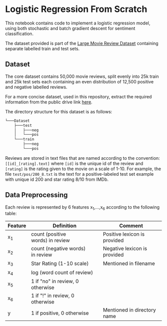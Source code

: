# Logistic Regression From Scratch

This notebook contains code to implement a logistic regression model, using both stochastic and batch gradient descent for sentiment classification.



The dataset provided is part of the [Large Movie Review Dataset](https://ai.stanford.edu/~amaas/data/sentiment/) containing separate labelled train and test sets. 



## Dataset

The core dataset contains 50,000 movie reviews, split evenly into 25k train and 25k test sets each containing an even distribution of 12,500 positive and negative labelled reviews. 

For a more concise dataset, used in this repository, extract the required information from the public drive link [here](https://drive.google.com/drive/folders/1rz5KqIDZjgN4WYz6lymvxvfa6th4urWb?usp=sharing).

The directory structure for this dataset is as follows:

```bash
└───Dataset
    ├───test
    │   ├───neg
    │   └───pos
    └───train
        ├───neg
        └───pos
```

Reviews are stored in text files that are named according to the convention: `[[id]_[rating].text]` where `[id]` is the unique id of the review and `[rating]` is the rating given to the movie on a scale of 1-10. For example, the file `test/pos/200_8.txt` is the text for a positive-labeled test set example with unique id 200 and star rating 8/10 from IMDb.



## Data Preprocessing

Each review is represented by 6 features x<sub>1</sub>,...,x<sub>6</sub> according to the following table:

 

| **Feature**   | **Definition**                       | **Comment**                  |
| ------------- | ------------------------------------ | ---------------------------- |
| x<sub>1</sub> | count (positive words) in review | Positive lexicon is provided |
| x<sub>2</sub> | count (negative words) in review  | Negative lexicon is provided |
| x<sub>3</sub> | Star Rating (1-10 scale)             | Mentioned in filename        |
| x<sub>4</sub> | log (word count of review)           |                              |
| x<sub>5</sub> | 1 if "no" in review, 0 otherwise  |                              |
| x<sub>6</sub> | 1 if "!" in review, 0 otherwise  |                              |
| y             | 1 if positive, 0 otherwise           | Mentioned in directory name  |


